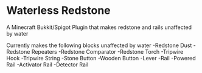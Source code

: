 # Waterless Redstone
A Minecraft Bukkit/Spigot Plugin that makes redstone and rails unaffected by water

Currently makes the following blocks unaffected by water
    -Redstone Dust
    -Redstone Repeaters
    -Redstone Comparator
    -Redstone Torch
    -Tripwire Hook
    -Tripwire String
    -Stone Button
    -Wooden Button
    -Lever
    -Rail
    -Powered Rail
    -Activator Rail
    -Detector Rail
    
    
